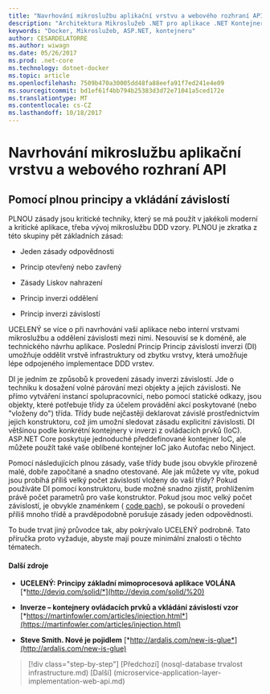 ```yaml
---
title: "Navrhování mikroslužbu aplikační vrstvu a webového rozhraní API"
description: "Architektura Mikroslužeb .NET pro aplikace .NET Kontejnerizované | Navrhování mikroslužbu aplikační vrstvu a webového rozhraní API"
keywords: "Docker, Mikroslužeb, ASP.NET, kontejneru"
author: CESARDELATORRE
ms.author: wiwagn
ms.date: 05/26/2017
ms.prod: .net-core
ms.technology: dotnet-docker
ms.topic: article
ms.openlocfilehash: 7509b470a30005dd48fa88eefa91f7ed241e4e09
ms.sourcegitcommit: bd1ef61f4bb794b25383d3d72e71041a5ced172e
ms.translationtype: MT
ms.contentlocale: cs-CZ
ms.lasthandoff: 10/18/2017
---
```

# <a name="designing-the-microservice-application-layer-and-web-api"></a>Navrhování mikroslužbu aplikační vrstvu a webového rozhraní API

## <a name="using-solid-principles-and-dependency-injection"></a>Pomocí plnou principy a vkládání závislostí

PLNOU zásady jsou kritické techniky, který se má použít v jakékoli moderní a kritické aplikace, třeba vývoj mikroslužbu DDD vzory. PLNOU je zkratka z této skupiny pět základních zásad:

-   Jeden zásady odpovědnosti

-   Princip otevřený nebo zavřený

-   Zásady Liskov nahrazení

-   Princip inverzi oddělení

-   Princip inverzi závislostí

UCELENÝ se více o při navrhování vaší aplikace nebo interní vrstvami mikroslužbu a oddělení závislosti mezi nimi. Nesouvisí se k doméně, ale technického návrhu aplikace. Poslední Princip Princip závislostí inverzi (DI) umožňuje oddělit vrstvě infrastruktury od zbytku vrstvy, která umožňuje lépe odpojeného implementace DDD vrstev.

DI je jedním ze způsobů k provedení zásady inverzi závislostí. Jde o techniku k dosažení volné párování mezi objekty a jejich závislosti. Ne přímo vytváření instancí spolupracovníci, nebo pomocí statické odkazy, jsou objekty, které potřebuje třídy za účelem provádění akcí poskytované (nebo "vloženy do") třída. Třídy bude nejčastěji deklarovat závislé prostřednictvím jejich konstruktoru, což jim umožní sledovat zásadu explicitní závislosti. DI většinou podle konkrétní kontejnery v inverzi z ovládacích prvků (IoC). ASP.NET Core poskytuje jednoduché předdefinované kontejner IoC, ale můžete použít také vaše oblíbené kontejner IoC jako Autofac nebo Ninject.

Pomocí následujících plnou zásady, vaše třídy bude jsou obvykle přirozeně malé, dobře započítané a snadno otestované. Ale jak můžete vy víte, pokud jsou probíhá příliš velký počet závislostí vloženy do vaší třídy? Pokud používáte DI pomocí konstruktoru, bude možné snadno zjistit, prohlížením právě počet parametrů pro vaše konstruktor. Pokud jsou moc velký počet závislostí, je obvykle znaménkem ( [code pach](http://deviq.com/code-smells/)), se pokouší o provedení příliš mnoho třídě a pravděpodobně porušuje zásady jeden odpovědnosti.

To bude trvat jiný průvodce tak, aby pokrývalo UCELENÝ podrobně. Tato příručka proto vyžaduje, abyste mají pouze minimální znalosti o těchto tématech.

#### <a name="additional-resources"></a>Další zdroje

-   **UCELENÝ: Principy základní mimoprocesová aplikace VOLÁNA**
    [*http://deviq.com/solid/*](http://deviq.com/solid/%20)

-   **Inverze – kontejnery ovládacích prvků a vkládání závislostí vzor**
    [*https://martinfowler.com/articles/injection.html*](https://martinfowler.com/articles/injection.html)

-   **Steve Smith. Nové je pojidlem**
    [*http://ardalis.com/new-is-glue*](http://ardalis.com/new-is-glue)


>[!div class="step-by-step"]
[Předchozí] (nosql-database trvalost infrastructure.md) [Další] (microservice-application-layer-implementation-web-api.md)
